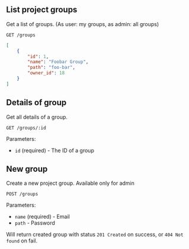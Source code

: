 ## List project groups

Get a list of groups. (As user: my groups, as admin: all groups)

```
GET /groups
```

```json
[
    {
        "id": 1,
        "name": "Foobar Group",
        "path": "foo-bar",
        "owner_id": 18
    }
]
```

## Details of group

Get all details of a group.

```
GET /groups/:id
```

Parameters:

+ `id` (required) - The ID of a group

## New group

Create a new project group. Available only for admin

```
POST /groups
```

Parameters:
+ `name` (required)                  - Email
+ `path`                             - Password

Will return created group with status `201 Created` on success, or `404 Not found` on fail.

